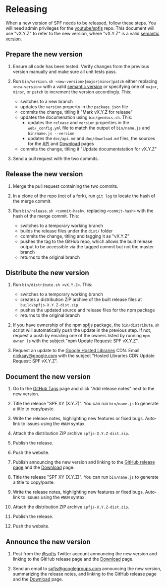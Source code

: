 # Releasing

When a new version of SPF needs to be released, follow these
steps. You will need admin privileges for the [youtube/spfjs][]
repo.  This document will use "vX.Y.Z" to refer to the new
version, where "vX.Y.Z" is a valid [semantic version][].


## Prepare the new version

1.  Ensure all code has been tested. Verify changes from the
    previous version manually and make sure all unit tests pass.

2.  Run `bin/version.sh <new-version>|major|minor|patch`
    either replacing `<new-version>` with a valid
    [semantic version][] or specifying one of `major`, `minor`,
    or `patch` to increment the version accordingly.  This:

    - switches to a new branch
    - updates the `version` property in the `package.json` file
    - commits the change, titling it "Mark vX.Y.Z for release"
    - updates the documenation using `bin/gendocs.sh`.  This:
        - updates the `release` and `version` properties in the
          `web/_config.yml` file to match the output of
          `bin/name.js` and `bin/name.js --version`
        - updates the `doc/api.md` and `doc/download.md` files,
          the sources for the [API][] and [Download][] pages
    - commits the change, titling it "Update documentatation for
      vX.Y.Z"

3.  Send a pull request with the two commits.


## Release the new version

1.  Merge the pull request containing the two commits.

2.  In a clone of the repo (not of a fork), run `git log` to
    locate the hash of the merge commit.

3.  Run `bin/release.sh <commit-hash>`, replacing
    `<commit-hash>` with the hash of the merge commit. This:

    - switches to a temporary working branch
    - builds the release files under the `dist/` folder
    - commits the change, titling and tagging it as "vX.Y.Z"
    - pushes the tag to the GitHub repo, which allows the built
      release output to be accessible via the tagged commit but
      not the master branch
    - returns to the original branch


## Distribute the new version

1.  Run `bin/distribute.sh <vX.Y.Z>`. This:

    - switches to a temporary working branch
    - creates a distribution ZIP archive of the built release
      files at `build/spfjs-X.Y.Z-dist.zip`
    - pushes the updated source and release files for the npm
      package
    - returns to the original branch

2.  If you have ownership of the npm [spfjs][] package, the
    `bin/distribute.sh` script will automatically push the
    update in the previous step.  If not, request a push by
    emailing one of the owners listed by running `npm owner ls`
    with the subject "npm Update Request: SPF vX.Y.Z".

3.  Request an update to the [Google Hosted Libraries][] CDN.
    Email <nicksay@google.com> with the subject
    "Hosted Libraries CDN Update Request: SPF vX.Y.Z".


## Document the new version

1.  Go to the [GitHub Tags][] page and click "Add release notes"
    next to the new version.
2.  Title the release "SPF XY (X.Y.Z)". You can run
    `bin/name.js` to generate a title to copy/paste.

3.  Write the release notes, highlighting new features or
    fixed bugs. Auto-link to issues using the `#NUM` syntax.

4.  Attach the distribution ZIP archive `spfjs-X.Y.Z-dist.zip`.

5.  Publish the release.

6.  Push the website.
7.  Publish announcing the new version and linking to the [GitHub release page](https://github.com/youtube/spfjs/tags) and the [Download](https://youtube.github.io/spfjs/download/) page.

2.  Title the release "SPF XY (X.Y.Z)". You can run
    `bin/name.js` to generate a title to copy/paste.

3.  Write the release notes, highlighting new features or
    fixed bugs. Auto-link to issues using the `#NUM` syntax.

4.  Attach the distribution ZIP archive `spfjs-X.Y.Z-dist.zip`.

5.  Publish the release.

6.  Push the website.


## Announce the new version

1.  Post from the [@spfjs][] Twitter account announcing the
    new version and linking to the GitHub release page and the
    [Download][] page.

2.  Send an email to <spfjs@googlegroups.com> announcing the
    new version, summarizing the release notes, and linking to
    the GitHub release page and the [Download][] page.



[semantic version]: http://semver.org/
[youtube/spfjs]: https://github.com/youtube/spfjs
[spfjs]: https://www.npmjs.com/package/spf
[Google Hosted Libraries]: https://developers.google.com/speed/libraries/devguide#spf
[GitHub Tags]: https://github.com/youtube/spfjs/tags
[API]: https://youtube.github.io/spfjs/api/
[Download]: https://youtube.github.io/spfjs/download/
[@spfjs]: https://twitter.com/spfjs
